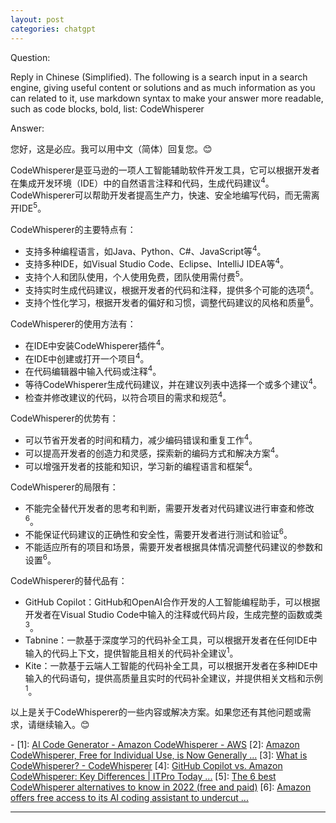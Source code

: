 ```yaml
---
layout: post
categories: chatgpt
---
```

Question:

Reply in Chinese (Simplified).
The following is a search input in a search engine, giving useful content or solutions and as much information as you can related to it, use markdown syntax to make your answer more readable, such as code blocks, bold, list:
CodeWhisperer

Answer:

您好，这是必应。我可以用中文（简体）回复您。😊

CodeWhisperer是亚马逊的一项人工智能辅助软件开发工具，它可以根据开发者在集成开发环境（IDE）中的自然语言注释和代码，生成代码建议<sup>4</sup>。CodeWhisperer可以帮助开发者提高生产力，快速、安全地编写代码，而无需离开IDE<sup>5</sup>。

CodeWhisperer的主要特点有：

- 支持多种编程语言，如Java、Python、C#、JavaScript等<sup>4</sup>。
- 支持多种IDE，如Visual Studio Code、Eclipse、IntelliJ IDEA等<sup>4</sup>。
- 支持个人和团队使用，个人使用免费，团队使用需付费<sup>5</sup>。
- 支持实时生成代码建议，根据开发者的代码和注释，提供多个可能的选项<sup>4</sup>。
- 支持个性化学习，根据开发者的偏好和习惯，调整代码建议的风格和质量<sup>6</sup>。

CodeWhisperer的使用方法有：

- 在IDE中安装CodeWhisperer插件<sup>4</sup>。
- 在IDE中创建或打开一个项目<sup>4</sup>。
- 在代码编辑器中输入代码或注释<sup>4</sup>。
- 等待CodeWhisperer生成代码建议，并在建议列表中选择一个或多个建议<sup>4</sup>。
- 检查并修改建议的代码，以符合项目的需求和规范<sup>4</sup>。

CodeWhisperer的优势有：

- 可以节省开发者的时间和精力，减少编码错误和重复工作<sup>4</sup>。
- 可以提高开发者的创造力和灵感，探索新的编码方式和解决方案<sup>4</sup>。
- 可以增强开发者的技能和知识，学习新的编程语言和框架<sup>4</sup>。

CodeWhisperer的局限有：

- 不能完全替代开发者的思考和判断，需要开发者对代码建议进行审查和修改<sup>6</sup>。
- 不能保证代码建议的正确性和安全性，需要开发者进行测试和验证<sup>6</sup>。
- 不能适应所有的项目和场景，需要开发者根据具体情况调整代码建议的参数和设置<sup>6</sup>。

CodeWhisperer的替代品有：

- GitHub Copilot：GitHub和OpenAI合作开发的人工智能编程助手，可以根据开发者在Visual Studio Code中输入的注释或代码片段，生成完整的函数或类<sup>3</sup>。
- Tabnine：一款基于深度学习的代码补全工具，可以根据开发者在任何IDE中输入的代码上下文，提供智能且相关的代码补全建议<sup>1</sup>。
- Kite：一款基于云端人工智能的代码补全工具，可以根据开发者在多种IDE中输入的代码语句，提供高质量且实时的代码补全建议，并提供相关文档和示例<sup>1</sup>。

以上是关于CodeWhisperer的一些内容或解决方案。如果您还有其他问题或需求，请继续输入。😊

\-
\[1]: [AI Code Generator - Amazon CodeWhisperer - AWS](https://aws.amazon.com/codewhisperer/)
\[2]: [Amazon CodeWhisperer, Free for Individual Use, is Now Generally ...](https://aws.amazon.com/blogs/aws/amazon-codewhisperer-free-for-individual-use-is-now-generally-available/)
\[3]: [What is CodeWhisperer? - CodeWhisperer](https://docs.aws.amazon.com/codewhisperer/latest/userguide/what-is-cwspr.html)
\[4]: [GitHub Copilot vs. Amazon CodeWhisperer: Key Differences | ITPro Today ...](https://www.itprotoday.com/development-techniques-and-management/github-copilot-vs-amazon-codewhisperer-what-developers-need)
\[5]: [The 6 best CodeWhisperer alternatives to know in 2022 (free and paid)](https://www.tabnine.com/blog/codewhisperer-alternatives/)
\[6]: [Amazon offers free access to its AI coding assistant to undercut ...](https://www.theverge.com/2023/4/13/23681796/amazon-ai-coding-assistant-codewhisperer-microsoft)

<hr/>

